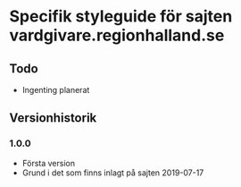 # Specifik styleguide för sajten vardgivare.regionhalland.se

## Todo

- Ingenting planerat


## Versionhistorik

### 1.0.0
- Första version
- Grund i det som finns inlagt på sajten 2019-07-17
